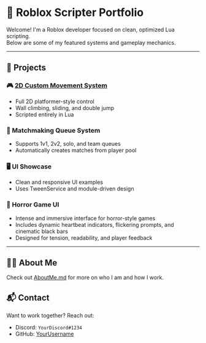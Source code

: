 # 🧠 Roblox Scripter Portfolio

Welcome! I'm a Roblox developer focused on clean, optimized Lua scripting.  
Below are some of my featured systems and gameplay mechanics.

---

## 💼 Projects

### 🎮 [2D Custom Movement System](./Projects/2D-Custom-Movement-System)
- Full 2D platformer-style control  
- Wall climbing, sliding, and double jump  
- Scripted entirely in Lua

### 🔁 Matchmaking Queue System
- Supports 1v1, 2v2, solo, and team queues  
- Automatically creates matches from player pool

### 🖥️ UI Showcase
- Clean and responsive UI examples  
- Uses TweenService and module-driven design

### 🧟 Horror Game UI
- Intense and immersive interface for horror-style games  
- Includes dynamic heartbeat indicators, flickering prompts, and cinematic black bars  
- Designed for tension, readability, and player feedback

---

## 👨‍💻 About Me
Check out [AboutMe.md](./AboutMe.md) for more on who I am and how I work.

## 📬 Contact
Want to work together? Reach out:
- Discord: `YourDiscord#1234`
- GitHub: [YourUsername](https://github.com/YourUsername)
